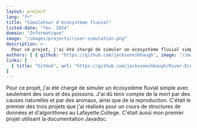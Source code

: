 ```yaml
---
layout: project
lang: "fr"
title: "Simulateur d'écosystème fluvial"
listed-date: "fév. 2024"
domain: "Informatique"
image: "/images/projects/river-simulation.png"
description: >-
  Pour ce projet, j'ai été chargé de simuler un écosystème fluvial simple avec seulement des ours et des poissons. J'ai dû tenir compte de la mort par des causes naturelles et par des animaux, ainsi que de la reproduction. C'était le premier des trois projets que j'ai réalisés pour un cours de structures de données et d'algorithmes au Lafayette College. C'était aussi mon premier projet utilisant la documentation Javadoc.
authors: [ { github: "https://github.com/jacksoneshbaugh", image: "/images/jackson.jpg", name: "Jackson Eshbaugh" } ]
links: [
  { title: "GitHub", url: "https://github.com/jacksoneshbaugh/River-Ecosystem-Simulator" }
]
---
```


Pour ce projet, j'ai été chargé de simuler un écosystème fluvial simple avec seulement des ours et des poissons. J'ai dû
tenir compte de la mort par des causes naturelles et par des animaux, ainsi que de la reproduction. C'était le premier
des trois projets que j'ai réalisés pour un cours de structures de données et d'algorithmes au Lafayette College.
C'était aussi mon premier projet utilisant la documentation Javadoc.